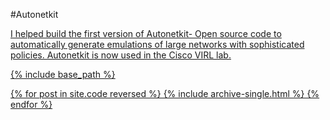 
#Autonetkit  <a href="http://autonetkit.org" Autonetkit>


I helped build  the first version of Autonetkit- Open source code to automatically  generate emulations of large networks with sophisticated policies. Autonetkit is now used in the Cisco VIRL lab.

{% include base_path %}

{% for post in site.code reversed %} {% include archive-single.html %} {% endfor %}
